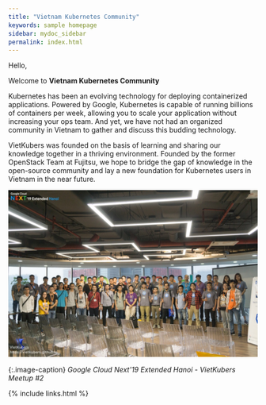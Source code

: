 ```yaml
---
title: "Vietnam Kubernetes Community"
keywords: sample homepage
sidebar: mydoc_sidebar
permalink: index.html
---
```



Hello,
  
Welcome to **Vietnam Kubernetes Community**

Kubernetes has been an evolving technology for deploying containerized applications. Powered by Google, Kubernetes is capable of running billions of containers per week, allowing you to scale your application without increasing your ops team. And yet, we have not had an organized community in Vietnam to gather and discuss this budding technology.  

VietKubers was founded on the basis of learning and sharing our knowledge together in a thriving environment. Founded by the former OpenStack Team at Fujitsu, we hope to bridge the gap of knowledge in the open-source community and lay a new foundation for Kubernetes users in Vietnam in the near future.

![community](/images/community.jpg)

{:.image-caption}
*Google Cloud Next'19 Extended Hanoi - VietKubers Meetup #2*

{% include links.html %}
